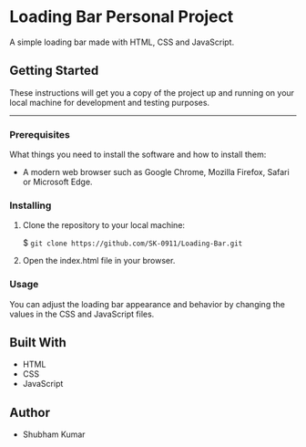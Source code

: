 # Loading Bar Personal Project 

A simple loading bar made with HTML, CSS and JavaScript.

## Getting Started

These instructions will get you a copy of the project up and running on your local machine for development and testing purposes.

---

### Prerequisites

What things you need to install the software and how to install them:

- A modern web browser such as Google Chrome, Mozilla Firefox, Safari or Microsoft Edge.

### Installing

1. Clone the repository to your local machine:

    $ `git clone https://github.com/SK-0911/Loading-Bar.git`



3. Open the index.html file in your browser.

### Usage

You can adjust the loading bar appearance and behavior by changing the values in the CSS and JavaScript files.

## Built With

- HTML
- CSS
- JavaScript

## Author

- Shubham Kumar
